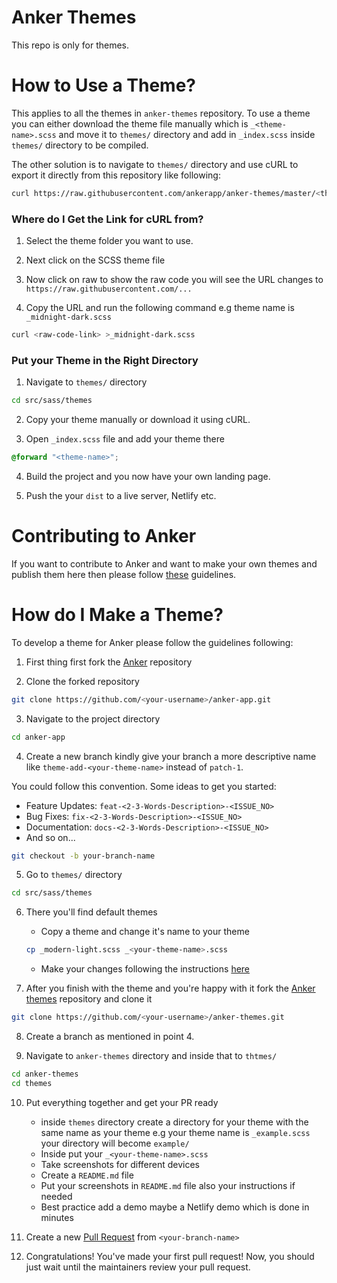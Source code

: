 # Anker Themes
This repo is only for themes.

# How to Use a Theme?
This applies to all the themes in `anker-themes` repository. To use a theme you
can either download the theme file manually which is `_<theme-name>.scss` and
move it to `themes/` directory and add in `_index.scss` inside `themes/`
directory to be compiled.

The other solution is to navigate to `themes/` directory and use cURL to export
it directly from this repository like following:

```bash
curl https://raw.githubusercontent.com/ankerapp/anker-themes/master/<theme-name>/_<theme-name>.scss >_<theme-name>.scss
```

### Where do I Get the Link for cURL from?
1. Select the theme folder you want to use.

2. Next click on the SCSS theme file

3. Now click on raw to show the raw code you will see the URL changes to
   `https://raw.githubusercontent.com/...`

4. Copy the URL and run the following command e.g theme name is
   `_midnight-dark.scss`
```bash
curl <raw-code-link> >_midnight-dark.scss
```

### Put your Theme in the Right Directory
1. Navigate to `themes/` directory
```bash
cd src/sass/themes
```

2. Copy your theme manually or download it using cURL.

3. Open `_index.scss` file and add your theme there
```scss
@forward "<theme-name>";
```

4. Build the project and you now have your own landing page.

5. Push the your `dist` to a live server, Netlify etc.

# Contributing to Anker
If you want to contribute to Anker and want to make your own themes and
publish them here then please follow [these](https://github.com/0xkhan/anker-demo/blob/master/guides/CONTRIBUTING.md) guidelines.

# How do I Make a Theme?

To develop a theme for Anker please follow the guidelines following:

1. First thing first fork the [Anker](https://github.com/ankerapp/anker-app) repository

2. Clone the forked repository
```bash
git clone https://github.com/<your-username>/anker-app.git
```

3. Navigate to the project directory
```bash
cd anker-app
```

4. Create a new branch kindly give your branch a more descriptive name like `theme-add-<your-theme-name>` instead of `patch-1`.

You could follow this convention. Some ideas to get you started:

* Feature Updates: `feat-<2-3-Words-Description>-<ISSUE_NO>`
* Bug Fixes: `fix-<2-3-Words-Description>-<ISSUE_NO>`
* Documentation: `docs-<2-3-Words-Description>-<ISSUE_NO>`
* And so on...

```bash
git checkout -b your-branch-name
```

5. Go to `themes/` directory
```bash
cd src/sass/themes
```

6. There you'll find default themes
    * Copy a theme and change it's name to your theme
    ```bash
    cp _modern-light.scss _<your-theme-name>.scss
    ```
    * Make your changes following the instructions [here](https://github.com/ankerapp/anker-app#how)

7. After you finish with the theme and you're happy with it fork the [Anker
   themes](https://github.com/ankerapp/anker-themes) repository and clone it
```bash
git clone https://github.com/<your-username>/anker-themes.git
```

8. Create a branch as mentioned in point 4.

9. Navigate to `anker-themes` directory and inside that to `thtmes/`
```bash
cd anker-themes
cd themes
```

10. Put everything together and get your PR ready
    * inside `themes` directory create a directory for your theme with the same
        name as your theme e.g your theme name is `_example.scss` your directory
        will become `example/`
    * Inside put your `_<your-theme-name>.scss`
    * Take screenshots for different devices
    * Create a `README.md` file
    * Put your screenshots in `README.md` file also your instructions if needed
    * Best practice add a demo maybe a Netlify demo which is done in minutes

11. Create a new [Pull Request](https://help.github.com/en/github/collaborating-with-issues-and-pull-requests/creating-a-pull-request) from `<your-branch-name>`

12. Congratulations! You've made your first pull request! Now, you should just wait until the maintainers review your pull request.

